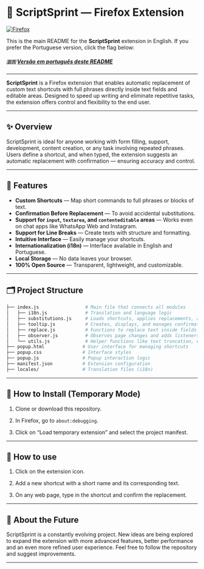 # 🧩 ScriptSprint — Firefox Extension

[![Firefox](https://img.shields.io/badge/Firefox-FF7139?style=for-the-badge&logo=Firefox-Browser&logoColor=white)](https://addons.mozilla.org/en-US/firefox/addon/sprintscript/)

This is the main README for the **ScriptSprint** extension in English. If you prefer the Portuguese version, click the flag below:

##### 🇧🇷 [Versão em português deste README](./README.md)

---

**ScriptSprint** is a Firefox extension that enables automatic replacement of custom text shortcuts with full phrases directly inside text fields and editable areas. Designed to speed up writing and eliminate repetitive tasks, the extension offers control and flexibility to the end user.

---

## ✨ Overview

ScriptSprint is ideal for anyone working with form filling, support, development, content creation, or any task involving repeated phrases. Users define a shortcut, and when typed, the extension suggests an automatic replacement with confirmation — ensuring accuracy and control.

---

## 🔧 Features

- **Custom Shortcuts** — Map short commands to full phrases or blocks of text.  
- **Confirmation Before Replacement** — To avoid accidental substitutions.  
- **Support for `input`, `textarea`, and `contenteditable` areas** — Works even on chat apps like WhatsApp Web and Instagram.  
- **Support for Line Breaks** — Create texts with structure and formatting.  
- **Intuitive Interface** — Easily manage your shortcuts.  
- **Internationalization (i18n)** — Interface available in English and Portuguese.  
- **Local Storage** — No data leaves your browser.  
- **100% Open Source** — Transparent, lightweight, and customizable.

---

## 🗂 Project Structure

```bash
├── index.js                 # Main file that connects all modules
│   ├── i18n.js              # Translation and language logic
│   ├── substitutions.js     # Loads shortcuts, applies replacements, and listens to typing
│   ├── tooltip.js           # Creates, displays, and manages confirmation tooltip
│   ├── replace.js           # Functions to replace text inside fields
│   ├── observer.js          # Observes page changes and adds listeners
│   └── utils.js             # Helper functions like text truncation, etc.
├── popup.html              # User interface for managing shortcuts
├── popup.css               # Interface styles
├── popup.js                # Popup interaction logic
├── manifest.json           # Extension configuration
├── locales/                # Translation files (i18n)

```
---

## 🚀 How to Install (Temporary Mode)


1. Clone or download this repository.

2. In Firefox, go to `about:debugging`.

3. Click on “Load temporary extension” and select the project manifest.


---


## 📝 How to use


1. Click on the extension icon.

2. Add a new shortcut with a short name and its corresponding text.

3. On any web page, type in the shortcut and confirm the replacement.


---


## 🌱 About the Future


ScriptSprint is a constantly evolving project. New ideas are being explored to expand the extension with more advanced features, better performance and an even more refined user experience. Feel free to follow the repository and suggest improvements.


---
